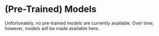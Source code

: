 # (Pre-Trained) Models

Unfortunately, no pre-trained models are currently available. Over time, however, models will be made available here.